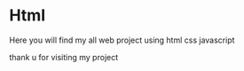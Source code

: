 <h1>Html</h1>
Here you will find my all web project using html css javascript

thank u for visiting my project
